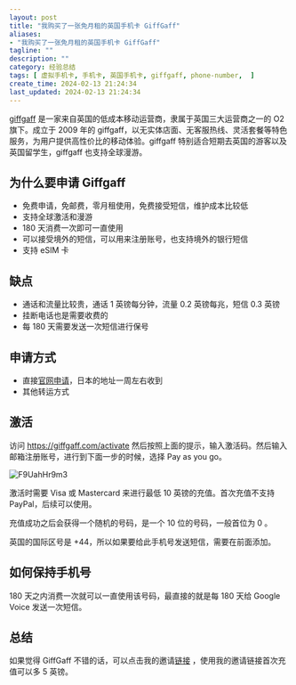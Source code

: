```yaml
---
layout: post
title: "我购买了一张免月租的英国手机卡 GiffGaff"
aliases:
- "我购买了一张免月租的英国手机卡 GiffGaff"
tagline: ""
description: ""
category: 经验总结
tags: [ 虚拟手机卡, 手机卡, 英国手机卡, giffgaff, phone-number,  ]
create_time: 2024-02-13 21:24:34
last_updated: 2024-02-13 21:24:34
---
```


[giffgaff](https://gtk.pw/giffgaff) 是一家来自英国的低成本移动运营商，隶属于英国三大运营商之一的 O2 旗下。成立于 2009 年的 giffgaff，以无实体店面、无客服热线、灵活套餐等特色服务，为用户提供高性价比的移动体验。giffgaff 特别适合短期去英国的游客以及英国留学生，giffgaff 也支持全球漫游。

## 为什么要申请 Giffgaff

- 免费申请，免邮费，零月租使用，免费接受短信，维护成本比较低
- 支持全球激活和漫游
- 180 天消费一次即可一直使用
- 可以接受境外的短信，可以用来注册账号，也支持境外的银行短信
- 支持 eSIM 卡

## 缺点

- 通话和流量比较贵，通话 1 英镑每分钟，流量 0.2 英镑每兆，短信 0.3 英镑
- 挂断电话也是需要收费的
- 每 180 天需要发送一次短信进行保号

## 申请方式

- 直接[官网申请](https://www.giffgaff.com/)，日本的地址一周左右收到
- 其他转运方式

## 激活

访问 https://giffgaff.com/activate 然后按照上面的提示，输入激活码。然后输入邮箱注册账号，进行到下面一步的时候，选择 Pay as you go。

![F9UahHr9m3](https://pic.einverne.info/images/F9UahHr9m3.png)

激活时需要 Visa 或 Mastercard 来进行最低 10 英镑的充值。首次充值不支持 PayPal，后续可以使用。

充值成功之后会获得一个随机的号码，是一个 10 位的号码，一般首位为 0 。

英国的国际区号是 +44，所以如果要给此手机号发送短信，需要在前面添加。

## 如何保持手机号

180 天之内消费一次就可以一直使用该号码，最直接的就是每 180 天给 Google Voice 发送一次短信。

## 总结

如果觉得 GiffGaff 不错的话，可以点击我的邀请[链接](https://gtk.pw/giffgaff) ，使用我的邀请链接首次充值可以多 5 英镑。
